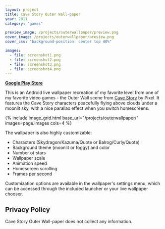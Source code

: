 ```yaml
---
layout: project
title: Cave Story Outer Wall-paper
year: 2011
category: "games"

preview_image: /projects/outerwallpaper/preview.png
cover_image: /projects/outerwallpaper/preview.png
cover_css: "background-position: center top 40%"

images:
  - file: screenshot1.png
  - file: screenshot2.png
  - file: screenshot3.png
  - file: screenshot4.png
---
```


[**Google Play Store**](https://play.google.com/store/apps/details?id=com.kevinchen1992.outerwallpaper)

This is an Android live wallpaper recreation of my favorite level from one of my favorite video games - the Outer Wall scene from [Cave Story](https://www.cavestory.org/) by Pixel. It features the Cave Story characters peacefully flying above clouds under a moonlit sky, with a nice parallax effect when you switch homescreens. 

{% include image_grid.html base_url="/projects/outerwallpaper/" images=page.images cols=4 %}

The wallpaper is also highly customizable:
- Characters (Skydragon/Kazuma/Quote or Balrog/Curly/Quote)
- Background theme (moonlit or foggy) and color
- Number of stars
- Wallpaper scale
- Animation speed
- Homescreen scrolling
- Frames per second

Customization options are available in the wallpaper's settings menu, which can be accessed through the included launcher or your live wallpaper chooser.

## Privacy Policy

Cave Story Outer Wall-paper does not collect any information.